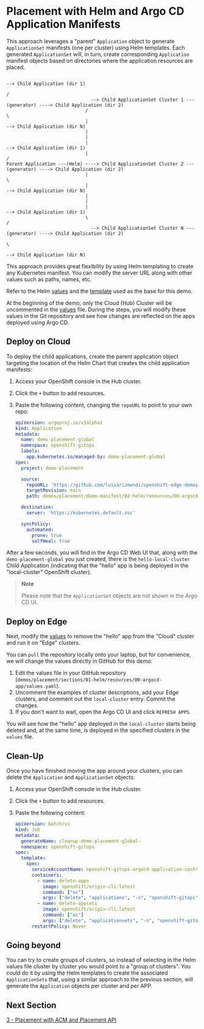 # Placement with Helm and Argo CD Application Manifests

This approach leverages a "parent" `Application` object to generate `ApplicationSet` manifests (one per cluster) using Helm templates. Each generated `ApplicationSet` will, in turn, create corresponding `Application` manifest objects based on directories where the application resources are placed.


```
                                                                                  --> Child Application (dir 1)
                                                                                 /
                               --> Child ApplicationSet Cluster 1 ---(generator) ----> Child Application (dir 2)
                             /                                                   \
                             |                                                    --> Child Application (dir N)
                             | 
                             | 
                             |                                                    --> Child Application (dir 1)
                             |                                                   /                             
Parent Application ---(Helm) ----> Child ApplicationSet Cluster 2 ---(generator) ----> Child Application (dir 2)
                             |                                                   \
                             |                                                    --> Child Application (dir N)
                             | 
                             |                              
                             |                                                    --> Child Application (dir 1)
                             \                                                   /
                               --> Child ApplicationSet Cluster N ---(generator) ----> Child Application (dir 2)
                                                                                 \
                                                                                  --> Child Application (dir N)
```


This approach provides great flexibility by using Helm templating to create any Kubernetes manifest. You can modify the server URL along with other values such as paths, names, etc.

Refer to the Helm [values](../../sections/01-helm/resources/00-argocd-app/values.yaml) and the [template](../../sections/01-helm/resources/00-argocd-app/templates/application.yaml) used as the base for this demo.

At the beginning of the demo, only the Cloud (Hub) Cluster will be uncommented in the [values](../../sections/01-helm/resources/00-argocd-app/values.yaml) file. During the steps, you will modify these values in the Git repository and see how changes are reflected on the apps deployed using Argo CD.

## Deploy on Cloud

To deploy the child applications, create the parent application object targeting the location of the Helm Chart that creates the child application manifests:

1. Access your OpenShift console in the Hub cluster.
2. Click the `+` button to add resources.
3. Paste the following content, changing the `repoURL` to point to your own repo:

    ```yaml
    apiVersion: argoproj.io/v1alpha1
    kind: Application
    metadata:
      name: demo-placement-global
      namespace: openshift-gitops
      labels:
        app.kubernetes.io/managed-by: demo-placement-global
    spec:
      project: demo-placement

      source:
        repoURL: 'https://github.com/luisarizmendi/openshift-edge-demos.git'
        targetRevision: main
        path: demos/placement/demo-manifest/02-helm/resources/00-argocd-app

      destination:
        server: 'https://kubernetes.default.svc'

      syncPolicy:
        automated:
          prune: true
          selfHeal: true
    ```

After a few seconds, you will find in the Argo CD Web UI that, along with the `demo-placement-global` you just created, there is the `hello-local-cluster` Child Application (indicating that the "hello" app is being deployed in the "local-cluster" OpenShift cluster).

> **Note**
> 
> Please note that the `ApplicationSet` objects are not shown in the Argo CD UI.

## Deploy on Edge

Next, modify the [values](../../sections/01-helm/resources/00-argocd-app/values.yaml) to remove the "hello" app from the "Cloud" cluster and run it on "Edge" clusters.

You can `pull` the repository locally onto your laptop, but for convenience, we will change the values directly in GitHub for this demo:

1. Edit the values file in your GitHub repository (`demos/placement/sections/01-helm/resources/00-argocd-app/values.yaml`).
2. Uncomment the examples of cluster descriptions, add your Edge clusters, and comment out the `local-cluster` entry. Commit the changes.
3. If you don't want to wait, open the Argo CD UI and click `REFRESH APPS`.

You will see how the "hello" app deployed in the `local-cluster` starts being deleted and, at the same time, is deployed in the specified clusters in the `values` file.

## Clean-Up

Once you have finished moving the app around your clusters, you can delete the `Application` and `ApplicationSet` objects:

1. Access your OpenShift console in the Hub cluster.
2. Click the `+` button to add resources.
3. Paste the following content:

    ```yaml
    apiVersion: batch/v1
    kind: Job
    metadata:
      generateName: cleanup-demo-placement-global-
      namespace: openshift-gitops
    spec:
      template:
        spec:
          serviceAccountName: openshift-gitops-argocd-application-controller
          containers:
            - name: delete-apps
              image: openshift/origin-cli:latest
              command: ["oc"]
              args: ["delete", "applications", "-n", "openshift-gitops", "-l", "app.kubernetes.io/managed-by=demo-placement-global"]
            - name: delete-appsets
              image: openshift/origin-cli:latest
              command: ["oc"]
              args: ["delete", "applicationsets", "-n", "openshift-gitops", "-l", "app.kubernetes.io/managed-by=demo-placement-global"]
          restartPolicy: Never
    ```

## Going beyond

You can try to create groups of clusters, so instead of selecting in the Helm values file cluster by cluster you would point to a "group of clusters". You could do it by using the Helm templates to create the associated `ApplicationSets` that, using a similar approach to the previous section, will generate the `Application` objects per cluster and per APP.

## Next Section

 [3 - Placement with ACM and Placement API](03-placement.md)